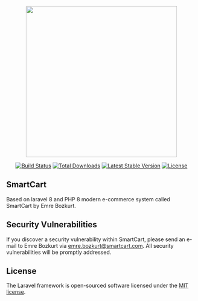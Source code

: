 <p align="center"><a href="https://laravel.com" target="_blank"><img src="https://raw.githubusercontent.com/laravel/art/master/logo-lockup/5%20SVG/2%20CMYK/1%20Full%20Color/laravel-logolockup-cmyk-red.svg" width="400"></a></p>

<p align="center">
<a href="https://travis-ci.org/laravel/framework"><img src="https://travis-ci.org/laravel/framework.svg" alt="Build Status"></a>
<a href="https://packagist.org/packages/laravel/framework"><img src="https://img.shields.io/packagist/dt/laravel/framework" alt="Total Downloads"></a>
<a href="https://packagist.org/packages/laravel/framework"><img src="https://img.shields.io/packagist/v/laravel/framework" alt="Latest Stable Version"></a>
<a href="https://packagist.org/packages/laravel/framework"><img src="https://img.shields.io/packagist/l/laravel/framework" alt="License"></a>
</p>

## SmartCart

Based on laravel 8 and PHP 8 modern e-commerce system called SmartCart by Emre Bozkurt.

## Security Vulnerabilities

If you discover a security vulnerability within SmartCart, please send an e-mail to Emre Bozkurt via [emre.bozkurt@smartcart.com](mailto:emre.bozkurt@smartcart.com). All security vulnerabilities will be promptly addressed.

## License

The Laravel framework is open-sourced software licensed under the [MIT license](https://opensource.org/licenses/MIT).
